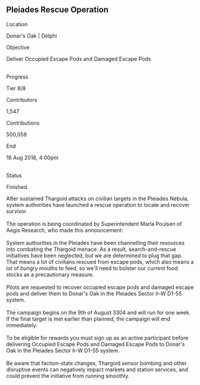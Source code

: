 ## Pleiades Rescue Operation

Location

Donar\'s Oak \| Delphi

Objective

Deliver Occupied Escape Pods and Damaged Escape Pods

\
Progress

Tier 8/8

Contributors

1,547

Contributions

500,058

End

16 Aug 2018, 4:00pm

\
Status

Finished

After sustained Thargoid attacks on civilian targets in the Pleiades
Nebula, system authorities have launched a rescue operation to locate
and recover survivor\
\
The operation is being coordinated by Superintendent Marla Poulsen of
Aegis Research, who made this announcement:\
\
System authorities in the Pleiades have been channelling their resources
into combating the Thargoid menace. As a result, search-and-rescue
initiatives have been neglected, but we are determined to plug that gap.
That means a lot of civilians rescued from escape pods, which also means
a lot of hungry mouths to feed, so we\'ll need to bolster our current
food stocks as a precautionary measure.\
\
Pilots are requested to recover occupied escape pods and damaged escape
pods and deliver them to Donar\'s Oak in the Pleiades Sector Ir-W D1-55
system.\
\
The campaign begins on the 9th of August 3304 and will run for one week.
If the final target is met earlier than planned, the campaign will end
immediately.\
\
To be eligible for rewards you must sign up as an active participant
before delivering Occupied Escape Pods and Damaged Escape Pods to
Donar\'s Oak in the Pleiades Sector Ir-W D1-55 system.\
\
Be aware that faction-state changes, Thargoid sensor bombing and other
disruptive events can negatively impact markets and station services,
and could prevent the initiative from running smoothly.
